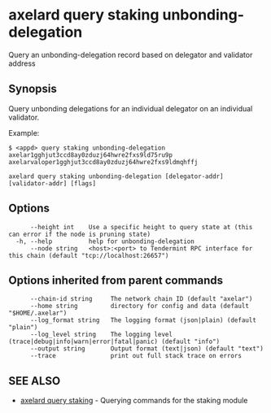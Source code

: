 # axelard query staking unbonding-delegation

Query an unbonding-delegation record based on delegator and validator address

## Synopsis

Query unbonding delegations for an individual delegator on an individual validator.

Example:

```
$ <appd> query staking unbonding-delegation axelar1gghjut3ccd8ay0zduzj64hwre2fxs9ld75ru9p axelarvaloper1gghjut3ccd8ay0zduzj64hwre2fxs9ldmqhffj
```

```
axelard query staking unbonding-delegation [delegator-addr] [validator-addr] [flags]
```

## Options

```
      --height int    Use a specific height to query state at (this can error if the node is pruning state)
  -h, --help          help for unbonding-delegation
      --node string   <host>:<port> to Tendermint RPC interface for this chain (default "tcp://localhost:26657")
```

## Options inherited from parent commands

```
      --chain-id string     The network chain ID (default "axelar")
      --home string         directory for config and data (default "$HOME/.axelar")
      --log_format string   The logging format (json|plain) (default "plain")
      --log_level string    The logging level (trace|debug|info|warn|error|fatal|panic) (default "info")
      --output string       Output format (text|json) (default "text")
      --trace               print out full stack trace on errors
```

## SEE ALSO

- [axelard query staking](/cli-docs/v0_27_0/axelard_query_staking) - Querying commands for the staking module
